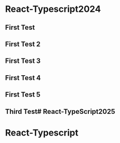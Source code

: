 # React-Typescript2024
## First Test 
## First Test 2
## First Test 3
## First Test 4
## First Test 5
## Third Test# React-TypeScript2025
# React-Typescript
